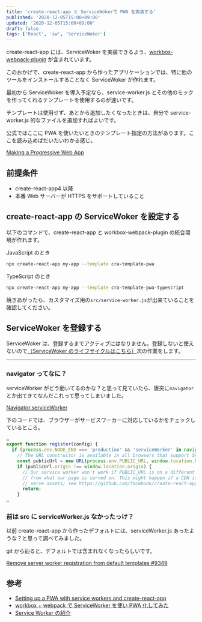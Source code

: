 ```yaml
---
title: 'create-react-app と ServiceWokerで PWA を実装する'
published: '2020-12-05T15:00+09:00'
updated: '2020-12-05T15:00+09:00'
draft: false
tags: ['React', 'sw', 'ServiceWoker']
---
```


create-react-app には、ServiceWoker を実装できるよう、[workbox-webpack-plugin](https://developers.google.com/web/tools/workbox/reference-docs/latest/module-workbox-webpack-plugin.InjectManifest) が含まれています。

このおかげで、create-react-app から作ったアプリケーションでは、特に他のツールをインストールすることなく ServiceWoker が作れます。

最初から ServiceWoker を導入予定なら、service-worker.js とその他のモックを作ってくれるテンプレートを使用するのが速いです。

テンプレートは使用せず、あとから追加したくなったときは、自分で service-worker.js 的なファイルを追加すればよいです。

公式ではここに PWA を使いたいときのテンプレート指定の方法があります。ここを読み込めばだいたいわかる感じ。

[Making a Progressive Web App](https://create-react-app.dev/docs/making-a-progressive-web-app/)

## 前提条件

- create-react-app4 以降
- 本番 Web サーバーが HTTPS をサポートしていること

## create-react-app の ServiceWoker を設定する

以下のコマンドで、create-react-app と workbox-webpack-plugin の統合環境が作れます。

JavaScript のとき

```bash
npx create-react-app my-app --template cra-template-pwa
```

TypeScript のとき

```bash
npx create-react-app my-app --template cra-template-pwa-typescript
```

焼きあがったら、カスタマイズ用の`src/service-worker.js`が出来ていることを確認してください。

## ServiceWoker を登録する

ServiceWoker は、登録するまでアクティブにはなりません。登録しないと使えないので[（ServiceWoker のライフサイクルはこちら）](https://developers.google.com/web/fundamentals/primers/service-workers)次の作業をします。

---

### navigator ってなに？

serviceWorker がどう動いてるのかな？と思って見ていたら、唐突に`navigator`とか出てきてなんだこれって思ってしまいました。

[Navigator.serviceWorker](https://developer.mozilla.org/ja/docs/Web/API/Navigator/serviceWorker)

下のコードでは、ブラウザーがサービスワーカーに対応しているかをチェックしているところ。

```JavaScript:title=src\serviceWorkerRegistration.js
…
export function register(config) {
  if (process.env.NODE_ENV === 'production' && 'serviceWorker' in navigator) { ←ここ
    // The URL constructor is available in all browsers that support SW.
    const publicUrl = new URL(process.env.PUBLIC_URL, window.location.href);
    if (publicUrl.origin !== window.location.origin) {
      // Our service worker won't work if PUBLIC_URL is on a different origin
      // from what our page is served on. This might happen if a CDN is used to
      // serve assets; see https://github.com/facebook/create-react-app/issues/2374
      return;
    }
…
```

### 前は src に serviceWorker.js なかったっけ？

以前 create-react-app から作ったデフォルトには、serviceWorker.js あったような？と思って調べてみました。

git から辿ると、デフォルトでは含まれなくなったらしいです。

[Remove server worker registration from default templates #9349](https://github.com/facebook/create-react-app/pull/9349)

## 参考

- [Setting up a PWA with service workers and create-react-app](https://blog.logrocket.com/setting-up-a-pwa-with-service-workers-and-create-react-app/)
- [workbox + webpack で ServiceWorker を使い PWA 化してみた](https://qiita.com/aaaaayako/items/a4a19dba0b4c9e4b396a)
- [Service Worker の紹介](https://developers.google.com/web/fundamentals/primers/service-workers)

